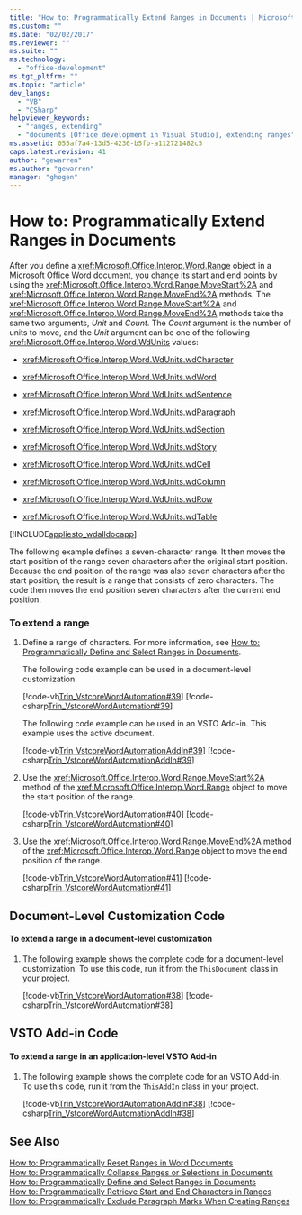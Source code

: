 ```yaml
---
title: "How to: Programmatically Extend Ranges in Documents | Microsoft Docs"
ms.custom: ""
ms.date: "02/02/2017"
ms.reviewer: ""
ms.suite: ""
ms.technology: 
  - "office-development"
ms.tgt_pltfrm: ""
ms.topic: "article"
dev_langs: 
  - "VB"
  - "CSharp"
helpviewer_keywords: 
  - "ranges, extending"
  - "documents [Office development in Visual Studio], extending ranges"
ms.assetid: 055af7a4-13d5-4236-b5fb-a112721482c5
caps.latest.revision: 41
author: "gewarren"
ms.author: "gewarren"
manager: "ghogen"
---
```

# How to: Programmatically Extend Ranges in Documents
  After you define a <xref:Microsoft.Office.Interop.Word.Range> object in a Microsoft Office Word document, you change its start and end points by using the <xref:Microsoft.Office.Interop.Word.Range.MoveStart%2A> and <xref:Microsoft.Office.Interop.Word.Range.MoveEnd%2A> methods. The <xref:Microsoft.Office.Interop.Word.Range.MoveStart%2A> and <xref:Microsoft.Office.Interop.Word.Range.MoveEnd%2A> methods take the same two arguments, *Unit* and *Count*. The *Count* argument is the number of units to move, and the *Unit* argument can be one of the following <xref:Microsoft.Office.Interop.Word.WdUnits> values:  
  
-   <xref:Microsoft.Office.Interop.Word.WdUnits.wdCharacter>  
  
-   <xref:Microsoft.Office.Interop.Word.WdUnits.wdWord>  
  
-   <xref:Microsoft.Office.Interop.Word.WdUnits.wdSentence>  
  
-   <xref:Microsoft.Office.Interop.Word.WdUnits.wdParagraph>  
  
-   <xref:Microsoft.Office.Interop.Word.WdUnits.wdSection>  
  
-   <xref:Microsoft.Office.Interop.Word.WdUnits.wdStory>  
  
-   <xref:Microsoft.Office.Interop.Word.WdUnits.wdCell>  
  
-   <xref:Microsoft.Office.Interop.Word.WdUnits.wdColumn>  
  
-   <xref:Microsoft.Office.Interop.Word.WdUnits.wdRow>  
  
-   <xref:Microsoft.Office.Interop.Word.WdUnits.wdTable>  
  
 [!INCLUDE[appliesto_wdalldocapp](../vsto/includes/appliesto-wdalldocapp-md.md)]  
  
 The following example defines a seven-character range. It then moves the start position of the range seven characters after the original start position. Because the end position of the range was also seven characters after the start position, the result is a range that consists of zero characters. The code then moves the end position seven characters after the current end position.  
  
### To extend a range  
  
1.  Define a range of characters. For more information, see [How to: Programmatically Define and Select Ranges in Documents](../vsto/how-to-programmatically-define-and-select-ranges-in-documents.md).  
  
     The following code example can be used in a document-level customization.  
  
     [!code-vb[Trin_VstcoreWordAutomation#39](../vsto/codesnippet/VisualBasic/Trin_VstcoreWordAutomationVB/ThisDocument.vb#39)]
     [!code-csharp[Trin_VstcoreWordAutomation#39](../vsto/codesnippet/CSharp/Trin_VstcoreWordAutomationCS/ThisDocument.cs#39)]  
  
     The following code example can be used in an VSTO Add-in. This example uses the active document.  
  
     [!code-vb[Trin_VstcoreWordAutomationAddIn#39](../vsto/codesnippet/VisualBasic/Trin_VstcoreWordAutomationAddIn/ThisAddIn.vb#39)]
     [!code-csharp[Trin_VstcoreWordAutomationAddIn#39](../vsto/codesnippet/CSharp/Trin_VstcoreWordAutomationAddIn/ThisAddIn.cs#39)]  
  
2.  Use the <xref:Microsoft.Office.Interop.Word.Range.MoveStart%2A> method of the <xref:Microsoft.Office.Interop.Word.Range> object to move the start position of the range.  
  
     [!code-vb[Trin_VstcoreWordAutomation#40](../vsto/codesnippet/VisualBasic/Trin_VstcoreWordAutomationVB/ThisDocument.vb#40)]
     [!code-csharp[Trin_VstcoreWordAutomation#40](../vsto/codesnippet/CSharp/Trin_VstcoreWordAutomationCS/ThisDocument.cs#40)]  
  
3.  Use the <xref:Microsoft.Office.Interop.Word.Range.MoveEnd%2A> method of the <xref:Microsoft.Office.Interop.Word.Range> object to move the end position of the range.  
  
     [!code-vb[Trin_VstcoreWordAutomation#41](../vsto/codesnippet/VisualBasic/Trin_VstcoreWordAutomationVB/ThisDocument.vb#41)]
     [!code-csharp[Trin_VstcoreWordAutomation#41](../vsto/codesnippet/CSharp/Trin_VstcoreWordAutomationCS/ThisDocument.cs#41)]  
  
## Document-Level Customization Code  
  
#### To extend a range in a document-level customization  
  
1.  The following example shows the complete code for a document-level customization. To use this code, run it from the `ThisDocument` class in your project.  
  
     [!code-vb[Trin_VstcoreWordAutomation#38](../vsto/codesnippet/VisualBasic/Trin_VstcoreWordAutomationVB/ThisDocument.vb#38)]
     [!code-csharp[Trin_VstcoreWordAutomation#38](../vsto/codesnippet/CSharp/Trin_VstcoreWordAutomationCS/ThisDocument.cs#38)]  
  
## VSTO Add-in Code  
  
#### To extend a range in an application-level VSTO Add-in  
  
1.  The following example shows the complete code for an VSTO Add-in. To use this code, run it from the `ThisAddIn` class in your project.  
  
     [!code-vb[Trin_VstcoreWordAutomationAddIn#38](../vsto/codesnippet/VisualBasic/Trin_VstcoreWordAutomationAddIn/ThisAddIn.vb#38)]
     [!code-csharp[Trin_VstcoreWordAutomationAddIn#38](../vsto/codesnippet/CSharp/Trin_VstcoreWordAutomationAddIn/ThisAddIn.cs#38)]  
  
## See Also  
 [How to: Programmatically Reset Ranges in Word Documents](../vsto/how-to-programmatically-reset-ranges-in-word-documents.md)   
 [How to: Programmatically Collapse Ranges or Selections in Documents](../vsto/how-to-programmatically-collapse-ranges-or-selections-in-documents.md)   
 [How to: Programmatically Define and Select Ranges in Documents](../vsto/how-to-programmatically-define-and-select-ranges-in-documents.md)   
 [How to: Programmatically Retrieve Start and End Characters in Ranges](../vsto/how-to-programmatically-retrieve-start-and-end-characters-in-ranges.md)   
 [How to: Programmatically Exclude Paragraph Marks When Creating Ranges](../vsto/how-to-programmatically-exclude-paragraph-marks-when-creating-ranges.md)  
  